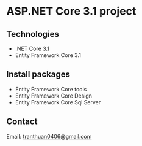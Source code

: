# ASP.NET Core 3.1 project
## Technologies
- .NET Core 3.1
- Entity Framework Core 3.1
## Install packages
- Entity Framework Core tools
- Entity Framework Core Design
- Entity Framework Core Sql Server
## Contact
Email: tranthuan0406@gmail.com